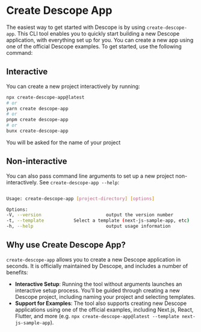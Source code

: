 # Create Descope App

The easiest way to get started with Descope is by using `create-descope-app`. This CLI tool enables you to quickly start building a new Descope application, with everything set up for you. You can create a new app using one of the official Descope examples. To get started, use the following command:

## Interactive
You can create a new project interactively by running:

```bash
npx create-descope-app@latest
# or
yarn create descope-app
# or
pnpm create descope-app
# or
bunx create-descope-app
```

You will be asked for the name of your project

## Non-interactive
You can also pass command line arguments to set up a new project non-interactively. See `create-descope-app --help`:

```bash

Usage: create-descope-app [project-directory] [options]

Options:
-V, --version                        output the version number
-t, --template           Select a template (next-js-sample-app, etc)
-h, --help                           output usage information
```

## Why use Create Descope App?

`create-descope-app` allows you to create a new Descope application in seconds. It is officially maintained by Descope, and includes a number of benefits:

- **Interactive Setup**: Running the tool without arguments launches an interactive setup process. You’ll be guided through creating a new Descope project, including naming your project and selecting templates.
- **Support for Examples**: The tool also supports creating new Descope applications using one of the official examples, including Next.js, React, Flutter, and more (e.g. `npx create-descope-app@latest --template next-js-sample-app`).
